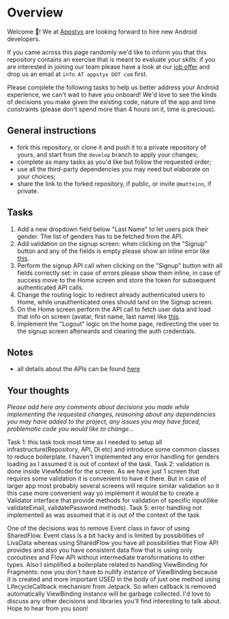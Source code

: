 # Overview
Welcome 👋!
We at [Appstyx](https://appstyx.com) are looking forward to hire new Android developers.

If you came across this page randomly we'd like to inform you that this repository contains an exercise that is meant to evaluate your skills: if you are interested in joining our team please have a look at our [job offer](https://androidjobs.io/jobs/android-developer-b6282a3a52) and drop us an email at `info AT appstyx DOT com` first.

Please complete the following tasks to help us better address your Android experience, we can't wait to have you onboard! We'd love to see the kinds of decisions you make given the existing code, nature of the app and time constraints (please don't spend more than 4 hours on it, time is precious).

## General instructions
- fork this repository, or clone it and push it to a private repository of yours, and start from the `develop` branch to apply your changes;
- complete as many tasks as you'd like but follow the requested order;
- use all the third-party dependencies you may need but elaborate on your choices;
- share the link to the forked repository, if public, or invite `@matteinn`, if private.

## Tasks
1. Add a new dropdown field below "Last Name" to let users pick their gender. The list of genders has to be fetched from the API.
2. Add validation on the signup screen: when clicking on the "Signup" button and any of the fields is empty please show an inline error like [this](docs/validation.jpg).
3. Perform the signup API call when clicking on the "Signup" button with all fields correctly set: in case of errors please show them inline, in case of success move to the Home screen and store the token for subsequent authenticated API calls.
4. Change the routing logic to redirect already authenticated users to Home, while unauthenticated ones should land on the Signup screen.
5. On the Home screen perform the API call to fetch user data and load that info on screen (avatar, first name, last name) like [this](docs/user.jpg).
6. Implement the "Logout" logic on the home page, redirecting the user to the signup screen afterwards and clearing the auth credentials.

## Notes
- all details about the APIs can be found [here](docs/API.md)

## Your thoughts
_Please add here any comments about decisions you made while implementing the requested changes, reasoning about any dependencies you may have added to the project, any issues you may have faced, problematic code you would like to change..._

Task 1: this task took most time as I needed to setup all infrastructure(Repository, API, DI etc) and introduce some common classes to reduce boilerplate. I haven't implemented any error handling for genders loading as I assumed it is out of context of the task.
Task 2: validation is done inside ViewModel for the screen. As we have just 1 screen that requires some validation it is convenient to have it there. But in case of larger app most probably several screens will require similar validation so it this case more convenient way yo implement it would be to create a Validator interface that provide methods for validation of specific input(like validateEmail, validatePassword methods).
Task 5: error handling not implemented as was assumed that it is out of the context of the task

One of the decisions was to remove Event class in favor of using SharedFlow. Event class is a bit hacky and is limited by possibilities of LivaData whereas using SharedFlow you have all possibilities that Flow API provides and also you have consistent data flow that is using only coroutines and Flow API without intermediate transformations to other types.
Also I simplified a boilerplate related to handling ViewBinding for Fragments: now you don't have to nullify instance of ViewBinding because it is created and more important USED in the body of just one method using LifecycleCallback mechanism from Jetpack. So when callback is removed automatically ViewBinding instance will be garbage collected.
I'd love to discuss any other decisions and libraries you'll find interesting to talk about. Hope to hear from you soon!
